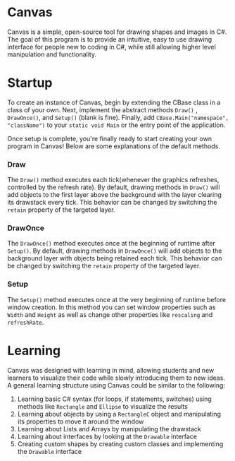 # Canvas
Canvas is a simple, open-source tool for drawing shapes and images in C#. The goal of this program is to provide an intuitive, easy to use drawing interface for people new to coding in C#, while still allowing higher level manipulation and functionality. 

# Startup
To create an instance of Canvas, begin by extending the CBase class in a class of your own. Next, implement the abstract methods `Draw()` , `DrawOnce()`, and `Setup()` (blank is fine). Finally, add `CBase.Main("namespace", "className")` to your `static void Main` or the entry point of the application.

Once setup is complete, you're finally ready to start creating your own program in Canvas! Below are some explanations of the default methods.

### Draw
The `Draw()` method executes each tick(whenever the graphics refreshes, controlled by the refresh rate). By default, drawing methods in `Draw()` will add objects to the first layer above the background with the layer clearing its drawstack every tick. This behavior can be changed by switching the `retain` property of the targeted layer.

### DrawOnce
The `DrawOnce()` method executes once at the beginning of runtime after `Setup()`. By default, drawing methods in `DrawOnce()` will add objects to the background layer with objects being retained each tick. This behavior can be changed by switching the `retain` property of the targeted layer.

### Setup
The `Setup()` method executes once at the very beginning of runtime before window creation. In this method you can set window properties such as `Width` and `Height` as well as change other properties like `rescaling` and `refreshRate`. 

# Learning
Canvas was designed with learning in mind, allowing students and new learners to visualize their code while slowly introducing them to new ideas. A general learning structure using Canvas could be similar to the following:
1. Learning basic C# syntax (for loops, if statements, switches) using methods like `Rectangle` and `Ellipse` to visualize the results
2. Learning about objects by using a `RectangleC` object and manipulating its properties to move it around the window
3. Learning about Lists and Arrays by manipulating the drawstack
4. Learning about interfaces by looking at the `Drawable` interface
5. Creating custom shapes by creating custom classes and implementing the `Drawable` interface
